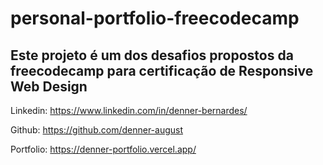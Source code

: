 # personal-portfolio-freecodecamp

## Este projeto é um dos desafios propostos da freecodecamp para certificação de Responsive Web Design

Linkedin: <https://www.linkedin.com/in/denner-bernardes/>

Github: <https://github.com/denner-august>

Portfolio: <https://denner-portfolio.vercel.app/>
